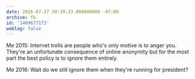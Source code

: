 ```yaml
---
date: 2016-07-27 20:39:33.000000000 -07:00
archive: fb
id: '1469677173'
weblog: false
---
```


Me 2015: Internet trolls are people who's only motive is to anger you. They're an unfortunate consequence of online anonymity but for the most part the best policy is to ignore them entirely.

Me 2016: Wait do we still ignore them when they're running for president?
